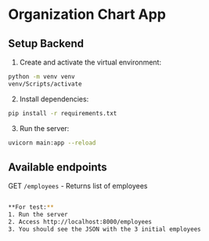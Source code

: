 # Organization Chart App

## Setup Backend

1. Create and activate the virtual environment:
```bash
python -m venv venv
venv/Scripts/activate
```

2. Install dependencies:
```bash
pip install -r requirements.txt
```

3. Run the server:
```bash
uvicorn main:app --reload
```

## Available endpoints

GET `/employees` - Returns list of employees

```bash

**For test:**
1. Run the server
2. Access http://localhost:8000/employees
3. You should see the JSON with the 3 initial employees
```